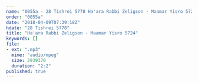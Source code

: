 ```yaml
---
name: "0055a - 28 Tishrei 5778 Ha'ara Rabbi Zeligson - Maamar Yisro 5724"
order: "0055a"
date: "2018-04-09T07:39:18Z"
hdate: "28 Tishrei 5778"
title: "Ha'ara Rabbi Zeligson - Maamar Yisro 5724"
keywords: []
file:
- ext: ".mp3"
  mime: "audio/mpeg"
  size: 2939370
  duration: "2:2"
published: true
---
```


